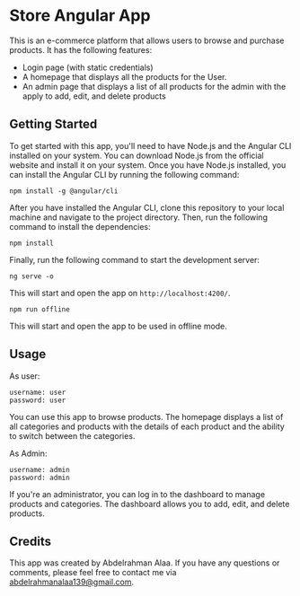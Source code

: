 # Store Angular App

This is an e-commerce platform that allows users to browse and purchase products. It has the following features:

- Login page (with static credentials)
- A homepage that displays all the products for the User.
- An admin page that displays a list of all products for the admin with the apply to add, edit, and delete products 

## Getting Started

To get started with this app, you'll need to have Node.js and the Angular CLI installed on your system. You can download Node.js from the official website and install it on your system. Once you have Node.js installed, you can install the Angular CLI by running the following command:

```
npm install -g @angular/cli
```

After you have installed the Angular CLI, clone this repository to your local machine and navigate to the project directory. Then, run the following command to install the dependencies:

```
npm install
```

Finally, run the following command to start the development server:

```
ng serve -o
```

This will start and open the app on `http://localhost:4200/`.

```
npm run offline
```

This will start and open the app to be used in offline mode.


## Usage
As user:
```
username: user
password: user
```

You can use this app to browse products. The homepage displays a list of all categories and products with the details of each product and the ability to switch between the categories.


As Admin: 
```
username: admin
password: admin
```

If you're an administrator, you can log in to the dashboard to manage products and categories. The dashboard allows you to add, edit, and delete products.


## Credits

This app was created by Abdelrahman Alaa. If you have any questions or comments, please feel free to contact me via abdelrahmanalaa139@gmail.com.
